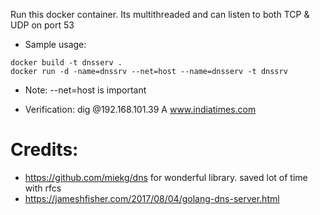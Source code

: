 Run this docker container.
Its multithreaded and can listen to both TCP & UDP on port 53

* Sample usage:

```
docker build -t dnsserv .
docker run -d -name=dnssrv --net=host --name=dnsserv -t dnssrv
```

* Note:
--net=host is important


* Verification:
dig @192.168.101.39 A www.indiatimes.com

Credits:
========
- https://github.com/miekg/dns for wonderful library. saved lot of time with rfcs
- https://jameshfisher.com/2017/08/04/golang-dns-server.html

